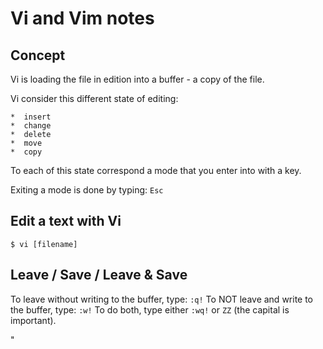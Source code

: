 Vi and Vim notes
================

Concept
-------

Vi is loading the file in edition into a buffer - a copy of the file.

Vi consider this different state of editing: 

	*  insert
	*  change
	*  delete
	*  move
	*  copy

To each of this state correspond a mode that you enter into with a key.

Exiting a mode is done by typing: `Esc`

Edit a text with Vi
-------------------

`$ vi [filename]`

Leave / Save / Leave & Save
---------------------------

To leave without writing to the buffer, type: `:q!`
To NOT leave and write to the buffer, type: `:w!`
To do both, type either `:wq!` or `ZZ` (the capital is important).

"                 
